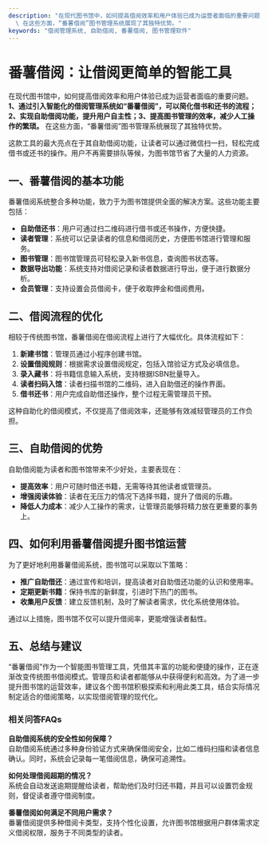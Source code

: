 ```yaml
---
description: "在现代图书馆中，如何提高借阅效率和用户体验已成为运营者面临的重要问题。**1、通过引入智能化的借阅管理系统如“番薯借阅”，可以简化借书和还书的流程；2、实现自助借阅功能，提升用户自主性；3、提高图书管理的效率，减少人工操作的繁琐。**\
  \ 在这些方面，“番薯借阅”图书管理系统展现了其独特优势。"
keywords: "借阅管理系统, 自助借阅, 番薯借阅, 图书管理软件"
---
```

# 番薯借阅：让借阅更简单的智能工具

在现代图书馆中，如何提高借阅效率和用户体验已成为运营者面临的重要问题。**1、通过引入智能化的借阅管理系统如“番薯借阅”，可以简化借书和还书的流程；2、实现自助借阅功能，提升用户自主性；3、提高图书管理的效率，减少人工操作的繁琐。** 在这些方面，“番薯借阅”图书管理系统展现了其独特优势。

这款工具的最大亮点在于其自助借阅功能，让读者可以通过微信扫一扫，轻松完成借书或还书的操作。用户不再需要排队等候，为图书馆节省了大量的人力资源。

## **一、番薯借阅的基本功能**

番薯借阅系统整合多种功能，致力于为图书馆提供全面的解决方案。这些功能主要包括：

- **自助借还书**：用户可通过扫二维码进行借书或还书操作，方便快捷。
- **读者管理**：系统可以记录读者的信息和借阅历史，方便图书馆进行管理和服务。
- **图书管理**：图书馆管理员可轻松录入新书信息，查询图书状态等。
- **数据导出功能**：系统支持对借阅记录和读者数据进行导出，便于进行数据分析。
- **会员管理**：支持设置会员借阅卡，便于收取押金和借阅费用。

## **二、借阅流程的优化**

相较于传统图书馆，番薯借阅在借阅流程上进行了大幅优化。具体流程如下：

1. **新建书馆**：管理员通过小程序创建书馆。
2. **设置借阅规则**：根据需求设置借阅规定，包括入馆验证方式及必填信息。
3. **录入藏书**：将书籍信息输入系统，支持根据ISBN批量导入。
4. **读者扫码入馆**：读者扫描书馆的二维码，进入自助借还的操作界面。
5. **借书还书**：用户完成自助借还操作，整个过程无需管理员干预。

这种自助化的借阅模式，不仅提高了借阅效率，还能够有效减轻管理员的工作负担。

## **三、自助借阅的优势**

自助借阅能为读者和图书馆带来不少好处，主要表现在：

- **提高效率**：用户可随时借还书籍，无需等待其他读者或管理员。
- **增强阅读体验**：读者在无压力的情况下选择书籍，提升了借阅的乐趣。
- **降低人力成本**：减少人工操作的需求，让管理员能够将精力放在更重要的事务上。

## **四、如何利用番薯借阅提升图书馆运营**

为了更好地利用番薯借阅系统，图书馆可以采取以下策略：

- **推广自助借还**：通过宣传和培训，提高读者对自助借还功能的认识和使用率。
- **定期更新书籍**：保持书库的新鲜度，引进时下热门的图书。
- **收集用户反馈**：建立反馈机制，及时了解读者需求，优化系统使用体验。

通过以上措施，图书馆不仅可以提升借阅率，更能增强读者黏性。

## **五、总结与建议**

“番薯借阅”作为一个智能图书管理工具，凭借其丰富的功能和便捷的操作，正在逐渐改变传统图书借阅模式。管理员和读者都能够从中获得便利和高效。为了进一步提升图书馆的运营效率，建议各个图书馆积极探索和利用此类工具，结合实际情况制定适合的借阅策略，以实现借阅管理的现代化。

### 相关问答FAQs

**自助借阅系统的安全性如何保障？**  
自助借阅系统通过多种身份验证方式来确保借阅安全，比如二维码扫描和读者信息确认。同时，系统会记录每一笔借阅信息，确保可追溯性。

**如何处理借阅超期的情况？**  
系统会自动发送逾期提醒给读者，帮助他们及时归还书籍，并且可以设置罚金规则，督促读者遵守借阅制度。

**番薯借阅如何满足不同用户需求？**  
番薯借阅提供多种借阅卡类型，支持个性化设置，允许图书馆根据用户群体需求定义借阅权限，服务于不同类型的读者。
